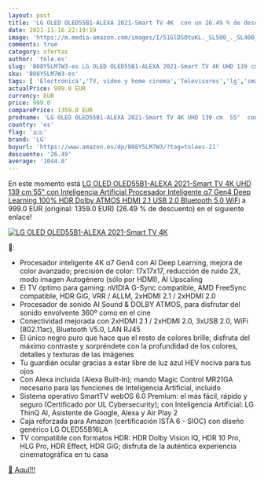 ```yaml
---
layout: post
title: 'LG OLED OLED55B1-ALEXA 2021-Smart TV 4K  con un 26.49 % de descuento'
date: 2021-11-16 22:19:19
image: 'https://m.media-amazon.com/images/I/51GlDSOtuKL._SL500_._SL400_.jpg'
comments: true
category: ofertas
author: 'tole.es'
slug: 'B08Y5LM7W3-es LG OLED OLED55B1-ALEXA 2021-Smart TV 4K UHD 139 cm 55" con...'
sku: 'B08Y5LM7W3-es'
tags: [ 'Electrónica','TV, vídeo y home cinema','Televisores','lg','smart','tv', ]
actualPrice: 999.0 EUR
currency: EUR
price: 999.0
comparePrice: 1359.0 EUR
prodname: 'LG OLED OLED55B1-ALEXA 2021-Smart TV 4K UHD 139 cm  55"  con Inteligencia Artificial  Procesador Inteligente α7 Gen4  Deep Learning  100% HDR  Dolby ATMOS  HDMI 2.1  USB 2.0  Bluetooth 5.0  WiFi'
country: 'es'
flag: '🇪🇸'
brand: 'LG'
buyurl: 'https://www.amazon.es/dp/B08Y5LM7W3/?tag=tolees-21'
descuento: '26.49'
average: '1044.0'
---
```


En este momento está [LG OLED OLED55B1-ALEXA 2021-Smart TV 4K UHD 139 cm  55"  con Inteligencia Artificial  Procesador Inteligente α7 Gen4  Deep Learning  100% HDR  Dolby ATMOS  HDMI 2.1  USB 2.0  Bluetooth 5.0  WiFi](https://www.amazon.es/dp/B08Y5LM7W3/?tag=tolees-21) a 999.0 EUR (original: 1359.0 EUR) (26.49 %  de descuento) en el siguiente enlace!

[![LG OLED OLED55B1-ALEXA 2021-Smart TV 4K ](https://m.media-amazon.com/images/I/51GlDSOtuKL._SL500_._SL400_.jpg)](https://www.amazon.es/dp/B08Y5LM7W3/?tag=tolees-21)

🔎:

- Procesador inteligente 4K α7 Gen4 con AI Deep Learning, mejora de color avanzado; precisión de color: 17x17x17, reducción de ruido 2X, modo imagen Autogénero (sólo por HDMI), AI Upscaling
- El TV óptimo para gaming: nVIDIA G-Sync compatible, AMD FreeSync compatible, HDR GiG, VRR / ALLM, 2xHDMI 2.1 / 2xHDMI 2.0
- Procesador de sonido AI Sound & DOLBY ATMOS, para disfrutar del sonido envolvente 360º como en el cine
- Conectividad mejorada con 2xHDMI 2.1 / 2xHDMI 2.0, 3xUSB 2.0, WiFi (802.11ac), Bluetooth V5.0, LAN RJ45
- El único negro puro que hace que el resto de colores brille; disfruta del máximo contraste y sorpréndete con la profundidad de los colores, detalles y texturas de las imágenes
- Tu guardián ocular gracias a estar libre de luz azul HEV nociva para tus ojos
- Con Alexa incluida (Alexa Built-In); mando Magic Control MR21GA necesario para las funciones de Inteligencia Artificial, incluido
- Sistema operativo SmartTV webOS 6.0 Premium: el más fácil, rápido y seguro (Certificado por UL Cybersecurity); con Inteligencia Artificial: LG ThinQ AI, Asistente de Google, Alexa y Air Play 2
- Caja reforzada para Amazon (certificación ISTA 6 - SIOC) con diseño genérico LG OLED55B16LA
- TV compatible con formatos HDR: HDR Dolby Vision IQ, HDR 10 Pro, HLG Pro, HDR Effect, HDR GiG; disfruta de la auténtica experiencia cinematográfica en tu casa

[🛒 Aquí!!!](https://www.amazon.es/dp/B08Y5LM7W3/?tag=tolees-21)
